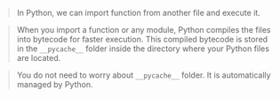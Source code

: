> In Python, we can import function from another file and execute it.

> When you import a function or any module, Python compiles the files into bytecode for faster execution. This compiled bytecode is stored in the `__pycache__` folder inside the directory where your Python files are located.

> You do not need to worry about `__pycache__` folder. It is automatically managed by Python.
